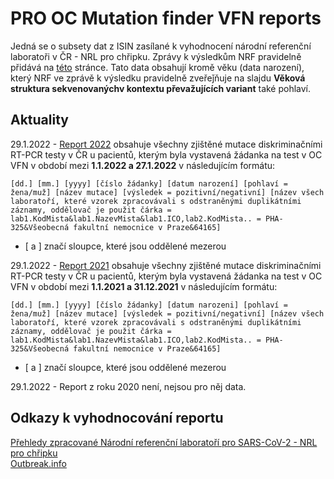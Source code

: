 # PRO OC Mutation finder VFN reports

Jedná se o subsety dat z ISIN zasílané k vyhodnocení národní referenční laboratoři v ČR - NRL pro chřipku. Zprávy k výsledkům NRF pravidelně přidává na [této](http://www.szu.cz/tema/prevence/celogenomova-sekvenace-v-cr-2021-souhrnna-zprava) stránce.
Tato data obsahují kromě věku (data narození), který NRF ve zprávě k výsledku pravidelně zveřeǰňuje na slajdu **Věková struktura sekvenovanýchv kontextu převažujících variant** také pohlaví.

## Aktuality

29.1.2022 - [Report 2022](reports/01.01.2022%20-%2027.01.2022) obsahuje všechny zjištěné mutace diskriminačními RT-PCR testy v ČR u pacientů, kterým byla vystavená žádanka na test v OC VFN v období mezi **1.1.2022 a 27.1.2022** v následujícím formátu:

```
[dd.] [mm.] [yyyy] [číslo žádanky] [datum narození] [pohlaví = žena/muž] [název mutace] [výsledek = pozitivní/negativní] [název všech laboratoří, které vzorek zpracovávali s odstraněnými duplikátními záznamy, oddělovač je použit čárka = lab1.KodMista&lab1.NazevMista&lab1.ICO,lab2.KodMista.. = PHA-325&Všeobecná fakultní nemocnice v Praze&64165]
```
* [ a ] značí sloupce, které jsou oddělené mezerou


29.1.2022 - [Report 2021](reports/01.01.2021%20-%2031.12.2021) obsahuje všechny zjištěné mutace diskriminačními RT-PCR testy v ČR u pacientů, kterým byla vystavená žádanka na test v OC VFN v období mezi **1.1.2021 a 31.12.2021** v následujícím formátu:

```
[dd.] [mm.] [yyyy] [číslo žádanky] [datum narozeni] [pohlaví = žena/muž] [název mutace] [výsledek = pozitivní/negativní] [název všech laboratoří, které vzorek zpracovávali s odstraněnými duplikátními záznamy, oddělovač je použit čárka = lab1.KodMista&lab1.NazevMista&lab1.ICO,lab2.KodMista.. = PHA-325&Všeobecná fakultní nemocnice v Praze&64165]
```
* [ a ] značí sloupce, které jsou oddělené mezerou

29.1.2022 - Report z roku 2020 není, nejsou pro něj data.

## Odkazy k vyhodnocování reportu

[Přehledy zpracované Národní referenční laboratoří pro SARS-CoV-2 - NRL pro chřipku](https://dastacr.cz/SARS-CoV-2.html)\
[Outbreak.info](https://outbreak.info/situation-reports)

